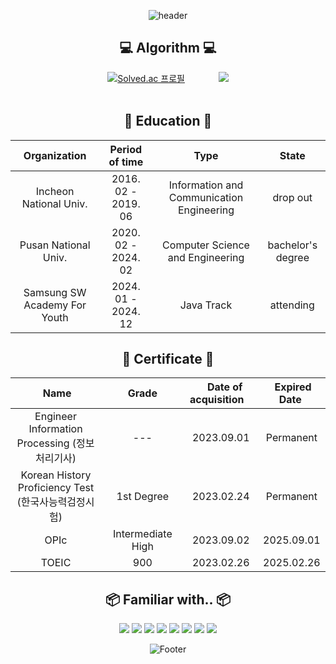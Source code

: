 <!--
**newbieman123/newbieman123** is a ✨ _special_ ✨ repository because its `README.md` (this file) appears on your GitHub profile.
Here are some ideas to get you started:
- 🔭 I’m currently working on ...
- 🌱 I’m currently learning ...
- 👯 I’m looking to collaborate on ...
- 🤔 I’m looking for help with ...
- 💬 Ask me about ...
- 📫 How to reach me: ...
- 😄 Pronouns: ...
- ⚡ Fun fact: ...
-->

<div align="center">
 

![header](https://capsule-render.vercel.app/api?type=waving&color=75BDE0&height=200&section=header&text=My%20Profile&fontSize=90&fontColor=FFFFFF)

## 💻 Algorithm 💻

[![Solved.ac
프로필](http://mazassumnida.wtf/api/v2/generate_badge?boj=dbdbais)](https://solved.ac/dbdbais)     
<img src="http://mazandi.herokuapp.com/api?handle=dbdbais&theme=cold"/>  
<br>

## 📖 Education 📖
|Organization|Period of time|Type|State|
|:---:|:---:|:---:|:---:|
|Incheon National Univ.|2016. 02 - 2019. 06|Information and Communication Engineering|drop out|
|Pusan National Univ.|2020. 02 - 2024. 02|Computer Science and Engineering|bachelor's degree|
|Samsung SW Academy For Youth|2024. 01 - 2024. 12 |Java Track|attending|

## 📄 Certificate 📄
|&nbsp;&nbsp;&nbsp;&nbsp;&nbsp;&nbsp;&nbsp;&nbsp;&nbsp;Name&nbsp;&nbsp;&nbsp;&nbsp;&nbsp;&nbsp;&nbsp;&nbsp;|&nbsp;&nbsp;&nbsp;&nbsp;&nbsp;&nbsp;&nbsp;&nbsp;Grade&nbsp;&nbsp;&nbsp;&nbsp;&nbsp;&nbsp;&nbsp;&nbsp;|&nbsp;&nbsp;&nbsp;Date of acquisition&nbsp;&nbsp;&nbsp;|&nbsp;Expired Date&nbsp;|
|:---:|:---:|:---:|:---:|
|Engineer Information Processing (정보처리기사)|---|2023.09.01|Permanent|
|Korean History Proficiency Test (한국사능력검정시험)|1st Degree|2023.02.24|Permanent|
|OPIc|Intermediate High|2023.09.02|2025.09.01|
|TOEIC|900|2023.02.26|2025.02.26|


<!--
|Organization|Date||
|:---:|:---:|:---:|
|Incheon National Univ.|2016. 02 ~ 2018. 12|Information and Communication engineering|
|Pusan National Univ.|2020. 02 ~ 2024. 02|Computer Science and Engineering|
-->
## 📦 Familiar with.. 📦
 <img src="https://img.shields.io/badge/c++-00599C?style=for-the-badge&logo=c%2B%2B&logoColor=white">
  <img src="https://img.shields.io/badge/python-3776AB?style=for-the-badge&logo=python&logoColor=white">
    <img src="https://img.shields.io/badge/java-007396?style=for-the-badge&logo=java&logoColor=white"> 
    <img src="https://img.shields.io/badge/linux-FCC624?style=for-the-badge&logo=linux&logoColor=black"> 
  <img src="https://img.shields.io/badge/html5-E34F26?style=for-the-badge&logo=html5&logoColor=white"> 
  <img src="https://img.shields.io/badge/css-1572B6?style=for-the-badge&logo=css3&logoColor=white"> 
  <img src="https://img.shields.io/badge/javascript-F7DF1E?style=for-the-badge&logo=javascript&logoColor=black"> 
 <img src="https://img.shields.io/badge/mysql-4479A1?style=for-the-badge&logo=mysql&logoColor=white">
 
 ![Footer](https://capsule-render.vercel.app/api?type=waving&color=75BDE0&height=200&section=footer)
 
 </div>
